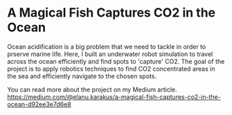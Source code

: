 # A Magical Fish Captures CO2 in the Ocean

Ocean acidification is a big problem that we need to tackle in order to prserve marine life. Here, I built an underwater robot simulation to travel across the ocean efficiently and find spots to 'capture' CO2. The goal of the project is to apply robotics techniques to find CO2 concentrated areas in the sea and efficiently navigate to the chosen spots. 

You can read more about the project on my Medium article.
https://medium.com/@elanu.karakus/a-magical-fish-captures-co2-in-the-ocean-d92ee3e7d6e8
